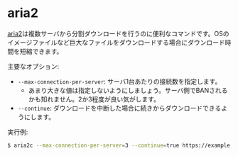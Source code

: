 # aria2

[aria2](https://aria2.github.io/)は複数サーバから分割ダウンロードを行うのに便利なコマンドです。OSのイメージファイルなど巨大なファイルをダウンロードする場合にダウンロード時間を短縮できます。

主要なオプション:

- `--max-connection-per-server`: サーバ1台あたりの接続数を指定します。
    - あまり大きな値は指定しないようにしましょう。サーバ側でBANされるかも知れません。2か3程度が良い気がします。
- `--continue`: ダウンロードを中断した場合に続きからダウンロードできるようにします。

実行例:

```sh
$ aria2c --max-connection-per-server=3 --continue=true https://example.net/
```
